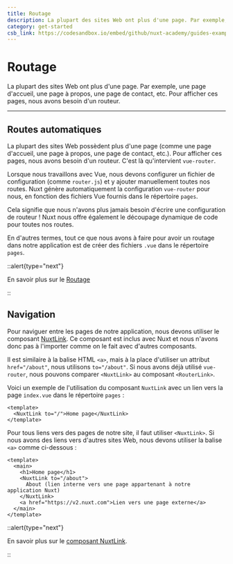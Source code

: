 ```yaml
---
title: Routage
description: La plupart des sites Web ont plus d'une page. Par exemple, une page d'accueil, une page à propos, une page de contact, etc. Pour afficher ces pages, nous avons besoin d'un routeur.
category: get-started
csb_link: https://codesandbox.io/embed/github/nuxt-academy/guides-examples/tree/master/01_get_started/02_routing?fontsize=14&hidenavigation=1&theme=dark
---
```

# Routage

La plupart des sites Web ont plus d'une page. Par exemple, une page d'accueil, une page à propos, une page de contact, etc. Pour afficher ces pages, nous avons besoin d'un routeur.

---
## Routes automatiques

La plupart des sites Web possèdent plus d'une page (comme une page d'accueil, une page à propos, une page de contact, etc.). Pour afficher ces pages, nous avons besoin d'un routeur. C'est là qu'intervient `vue-router`.

Lorsque nous travaillons avec Vue, nous devons configurer un fichier de configuration (comme `router.js`) et y ajouter manuellement toutes nos routes. Nuxt génère automatiquement la configuration `vue-router` pour nous, en fonction des fichiers Vue fournis dans le répertoire `pages`.

Cela signifie que nous n'avons plus jamais besoin d'écrire une configuration de routeur ! Nuxt nous offre également le découpage dynamique de code pour toutes nos routes.

En d'autres termes, tout ce que nous avons à faire pour avoir un routage dans notre application est de créer des fichiers `.vue` dans le répertoire `pages`.

::alert{type="next"}

En savoir plus sur le [Routage](/docs/features/file-system-routing)

::

## Navigation

Pour naviguer entre les pages de notre application, nous devons utiliser le composant [NuxtLink](/docs/features/nuxt-components#the-nuxtlink-component). Ce composant est inclus avec Nuxt et nous n'avons donc pas à l'importer comme on le fait avec d'autres composants.

Il est similaire à la balise HTML `<a>`, mais à la place d'utiliser un attribut `href="/about"`, nous utilisons `to="/about"`. Si nous avons déjà utilisé `vue-router`, nous pouvons comparer `<NuxtLink>` au composant `<RouterLink>`.

Voici un exemple de l'utilisation du composant `NuxtLink` avec un lien vers la page `index.vue` dans le répertoire `pages` :

```html{}[pages/index.vue]
<template>
  <NuxtLink to="/">Home page</NuxtLink>
</template>
```

Pour tous liens vers des pages de notre site, il faut utiliser `<NuxtLink>`. Si nous avons des liens vers d'autres sites Web, nous devons utiliser la balise `<a>` comme ci-dessous :

```html{}[pages/index.vue]
<template>
  <main>
    <h1>Home page</h1>
    <NuxtLink to="/about">
      About (lien interne vers une page appartenant à notre application Nuxt)
    </NuxtLink>
    <a href="https://v2.nuxt.com">Lien vers une page externe</a>
  </main>
</template>
```

::alert{type="next"}

En savoir plus sur le [composant NuxtLink](/docs/features/nuxt-components#the-nuxtlink-component).

::
